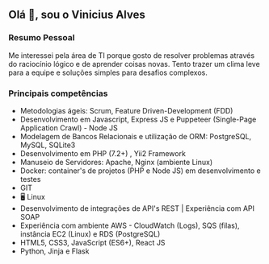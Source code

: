 ## Olá 👋, sou o Vinicius Alves

### Resumo Pessoal

Me interessei pela área de TI porque gosto de resolver problemas através do raciocínio lógico e de aprender coisas novas. Tento trazer um clima leve para a equipe e soluções simples para desafios complexos.

### Principais competências

- Metodologias ágeis:  Scrum, Feature Driven-Development (FDD)
- Desenvolvimento em Javascript, Express JS e Puppeteer (Single-Page Application Crawl) - Node JS
- Modelagem de Bancos Relacionais e utilização de ORM: PostgreSQL, MySQL, SQLite3
- Desenvolvimento em PHP (7.2+) , Yii2 Framework
- Manuseio de Servidores: Apache, Nginx (ambiente Linux)
- Docker: container's de projetos (PHP e Node JS) em desenvolvimento e testes
- GIT
- 🖥️ Linux
- Desenvolvimento de integrações de API's REST | Experiência com API SOAP
- Experiência com ambiente AWS - CloudWatch (Logs), SQS (filas), instância EC2 (Linux) e RDS (PostgreSQL)
- HTML5, CSS3, JavaScript (ES6+), React JS
- Python, Jinja e Flask







<!--
**viniciusac92/viniciusac92** is a ✨ _special_ ✨ repository because its `README.md` (this file) appears on your GitHub profile.

Here are some ideas to get you started:

- 🔭 I’m currently working on ...
- 🌱 I’m currently learning ...
- 👯 I’m looking to collaborate on ...
- 🤔 I’m looking for help with ...
- 💬 Ask me about ...
- 📫 How to reach me: ...
- 😄 Pronouns: ...
- ⚡ Fun fact: ...
-->
